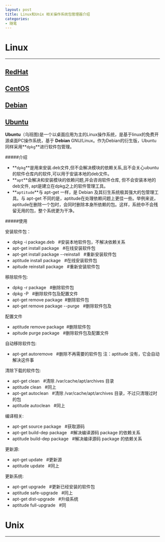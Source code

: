 ```yaml
---
layout: post
title: Linux和Unix 相关操作系统包管理器介绍
categories:
- 随笔
---
```


# Linux
-------------
## <a href="http://baike.baidu.com/view/1139590.htm" target="_blank">RedHat</a>
## <a href="http://baike.baidu.com/view/26404.htm" target="_blank">CentOS</a>
## <a href="http://baike.baidu.com/view/40687.htm" target="_blank">Debian</a>
## <a href="http://baike.baidu.com/view/4236.htm" target="_blank">Ubuntu</a>

**Ubuntu**（乌班图)是一个以桌面应用为主的Linux操作系统，是基于linux的免费开源桌面PC操作系统，基于 **Debian** GNU/Linux。作为Debian的衍生版，Ubuntu同样采用**`dpkg`**进行软件包管理。

#####介绍
* **`dpkg`**是用来安装.deb文件,但不会解决模块的依赖关系,且不会关心ubuntu的软件仓库内的软件,可以用于安装本地的deb文件。
* **`apt`**会解决和安装模块的依赖问题,并会咨询软件仓库, 但不会安装本地的deb文件, apt是建立在dpkg之上的软件管理工具。
* **`aptitude`**与 apt-get 一样，是 Debian 及其衍生系统极其强大的包管理工具。与 apt-get 不同的是，aptitude在处理依赖问题上更佳一些。举例来说，aptitude在删除一个包时，会同时删除本身所依赖的包。这样，系统中不会残留无用的包，整个系统更为干净。

#####使用

安装软件包：

* dpkg -i package.deb &nbsp;&nbsp;#安装本地软件包，不解决依赖关系
* apt-get install package &nbsp;&nbsp;#在线安装软件包
* apt-get install package --reinstall  &nbsp;&nbsp;#重新安装软件包
* aptitude install package &nbsp;&nbsp;#在线安装软件包
* apitude reinstall package  &nbsp;&nbsp;#重新安装软件包

移除软件包:

* dpkg -r package  &nbsp;&nbsp;#删除软件包
* dpkg -P &nbsp;&nbsp;#删除软件包及配置文件
* apt-get remove package &nbsp;#删除软件包
* apt-get remove package --purge &nbsp;&nbsp;#删除软件包及

配置文件

* aptitude remove package &nbsp;#删除软件包
* apitude purge package &nbsp;&nbsp;#删除软件包及配置文件

自动移除软件包:

* apt-get autoremove &nbsp;&nbsp;#删除不再需要的软件包
注：aptitude 没有，它会自动解决这件事

清除下载的软件包:

* apt-get clean &nbsp;&nbsp;#清除 /var/cache/apt/archives 目录
* aptitude clean &nbsp;&nbsp;#同上
* apt-get autoclean &nbsp;&nbsp;#清除 /var/cache/apt/archives 目录，不过只清理过时的包
* aptitude autoclean &nbsp;&nbsp;#同上

编译相关:   

* apt-get source package &nbsp;&nbsp;#获取源码
* apt-get build-dep package &nbsp;&nbsp;#解决编译源码 package 的依赖关系
* aptitude build-dep package &nbsp;&nbsp;#解决编译源码 package 的依赖关系

更新源:

* apt-get update &nbsp;&nbsp;#更新源
* aptitude update &nbsp;&nbsp;#同上

更新系统:

* apt-get upgrade &nbsp;&nbsp;#更新已经安装的软件包
* aptitude safe-upgrade &nbsp;&nbsp;#同上
* apt-get dist-upgrade &nbsp;&nbsp;#升级系统
* aptitude full-upgrade &nbsp;&nbsp;#同


# Unix
-------------





